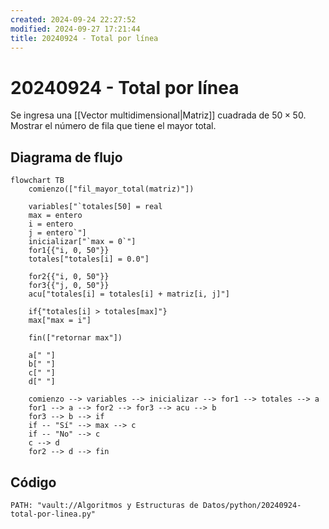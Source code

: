 ```yaml
---
created: 2024-09-24 22:27:52
modified: 2024-09-27 17:21:44
title: 20240924 - Total por línea
---
```


# 20240924 - Total por línea

Se ingresa una [[Vector multidimensional|Matriz]] cuadrada de $50 \times 50$. Mostrar el número de fila que tiene el mayor total.

## Diagrama de flujo

```mermaid
flowchart TB
	comienzo(["fil_mayor_total(matriz)"])
    
	variables["`totales[50] = real
	max = entero
	i = entero
	j = entero`"]
	inicializar["`max = 0`"]
	for1{{"i, 0, 50"}}
	totales["totales[i] = 0.0"]
	
	for2{{"i, 0, 50"}}
	for3{{"j, 0, 50"}}
	acu["totales[i] = totales[i] + matriz[i, j]"]
	
	if{"totales[i] > totales[max]"}
	max["max = i"]
    
    fin(["retornar max"])
    
    a[" "]
    b[" "]
    c[" "]
    d[" "]
    
	comienzo --> variables --> inicializar --> for1 --> totales --> a
	for1 --> a --> for2 --> for3 --> acu --> b
	for3 --> b --> if
	if -- "Sí" --> max --> c
	if -- "No" --> c
	c --> d
	for2 --> d --> fin
```

## Código

```embed-python
PATH: "vault://Algoritmos y Estructuras de Datos/python/20240924-total-por-linea.py"
```
